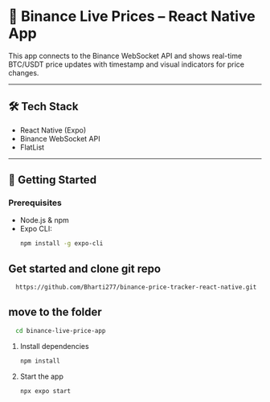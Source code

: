 # 📱 Binance Live Prices – React Native App

This app connects to the Binance WebSocket API and shows real-time BTC/USDT price updates with timestamp and visual indicators for price changes.

---

## 🛠️ Tech Stack

- React Native (Expo)
- Binance WebSocket API
- FlatList

---

## 🚀 Getting Started

### Prerequisites

- Node.js & npm
- Expo CLI:
  ```bash
  npm install -g expo-cli
  ```

## Get started and clone git repo

```bash
  https://github.com/Bharti277/binance-price-tracker-react-native.git
```

## move to the folder

```bash
  cd binance-live-price-app
```

1. Install dependencies

   ```bash
   npm install
   ```

2. Start the app

   ```bash
   npx expo start
   ```
